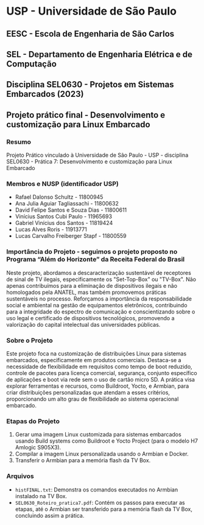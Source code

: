 # USP - Universidade de São Paulo 

## EESC - Escola de Engenharia de São Carlos

## SEL - Departamento de Engenharia Elétrica e de Computação 

## Disciplina SEL0630 - Projetos em Sistemas Embarcados (2023)

## Projeto prático final - Desenvolvimento e customização para Linux Embarcado

### Resumo
Projeto Prático vinculado à Universidade de São Paulo - USP - disciplina SEL0630 - Prática 7: Desenvolvimento e customização para Linux Embarcado

### Membros e NUSP (identificador USP)
- Rafael Dalonso Schultz - 11800945
- Ana Julia Aguiar Tagliassachi - 11800632
- David Felipe Santos e Souza Dias - 11800611
- Vinícius Santos Cubi Paulo - 11965693
- Gabriel Vinícius dos Santos - 11819424
- Lucas Alves Roris - 11913771
- Lucas Carvalho Freiberger Stapf - 11800559

### Importância do Projeto - seguimos o projeto proposto no Programa “Além do Horizonte” da Receita Federal do Brasil
Neste projeto, abordamos a descaracterização sustentável de receptores de sinal de TV ilegais, especificamente os "Set-Top-Box" ou "TV-Box". Não apenas contribuímos para a eliminação de dispositivos ilegais e não homologados pela ANATEL, mas também promovemos práticas sustentáveis no processo. Reforçamos a importância da responsabilidade social e ambiental na gestão de equipamentos eletrônicos, contribuindo para a integridade do espectro de comunicação e conscientizando sobre o uso legal e certificado de dispositivos tecnológicos, promovendo a valorização do capital intelectual das universidades públicas.

### Sobre o Projeto
Este projeto foca na customização de distribuições Linux para sistemas embarcados, especificamente em produtos comerciais. Destaca-se a necessidade de flexibilidade em requisitos como tempo de boot reduzido, controle de pacotes para licença comercial, segurança, conjunto específico de aplicações e boot via rede sem o uso de cartão micro SD. A prática visa explorar ferramentas e recursos, como Buildroot, Yocto, e Armbian, para criar distribuições personalizadas que atendam a esses critérios, proporcionando um alto grau de flexibilidade ao sistema operacional embarcado.

### Etapas do Projeto
1. Gerar uma imagem Linux customizada para sistemas embarcados usando Build systems como Buildroot e Yocto Project (para o modelo H7 Amlogic S905X3).
2. Compilar a imagem Linux personalizada usando o Armbian e Docker.
3. Transferir o Armbian para a memória flash da TV Box.

### Arquivos
- `histFINAL.txt`: Demonstra os comandos executados no Armbian instalado na TV Box.
- `SEL0630_Roteiro_pratica7.pdf`: Contém os passos para executar as etapas, até o Armbian ser transferido para a memória flash da TV Box, concluindo assim a prática.
